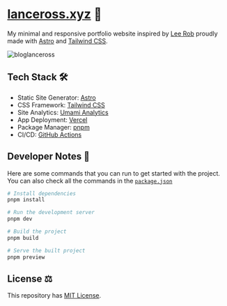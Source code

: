 # [lanceross.xyz](https://lanceross.xyz) 🚀

My minimal and responsive portfolio website inspired by [Lee Rob](https://github.com/leerob) proudly made with [Astro](https://astro.build/) and [Tailwind CSS](https://tailwindcss.com/).

![bloglanceross](https://user-images.githubusercontent.com/102563271/206900019-7b12573f-db85-4e41-9c8c-e381603e7c1b.png)

## Tech Stack 🛠️

- Static Site Generator: [Astro](https://astro.build/)
- CSS Framework: [Tailwind CSS](https://tailwindcss.com/)
- Site Analytics: [Umami Analytics](https://umami.is/)
- App Deployment: [Vercel](https://vercel.com/)
- Package Manager: [pnpm](https://pnpm.io/)
- CI/CD: [GitHub Actions](https://github.com)

## Developer Notes 📝

Here are some commands that you can run to get started with the project. You can also check all the commands in the [`package.json`](https://github.com/lancerossdev/lanceross.xyz/blob/main/package.json)

```bash
# Install dependencies
pnpm install

# Run the development server
pnpm dev

# Build the project
pnpm build

# Serve the built project
pnpm preview
```

## License ⚖️

This repository has [MIT License](https://github.com/lancerossdev/lanceross.xyz/blob/main/LICENSE).